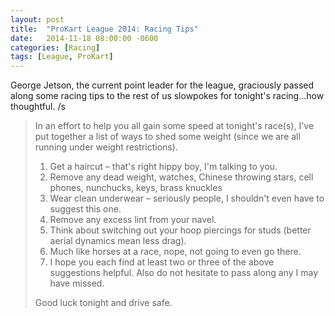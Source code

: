 ```yaml
---
layout: post
title:  "ProKart League 2014: Racing Tips"
date:   2014-11-18 08:00:00 -0600
categories: [Racing]
tags: [League, ProKart]
---
```


George Jetson, the current point leader for the league, graciously passed along some racing tips to the rest of us slowpokes for tonight's racing...how thoughtful. /s

> In an effort to help you all gain some speed at tonight's race(s), I've put together a list of ways to shed some weight (since we are all running under weight restrictions).
>
> 1. Get a haircut – that's right hippy boy, I'm talking to you.
> 1. Remove any dead weight, watches, Chinese throwing stars, cell phones, nunchucks, keys, brass knuckles
> 1. Wear clean underwear – seriously people, I shouldn't even have to suggest this one.
> 1. Remove any excess lint from your navel.
> 1. Think about switching out your hoop piercings for studs (better aerial dynamics mean less drag).
> 1. Much like horses at a race, nope, not going to even go there.
> 1. I hope you each find at least two or three of the above suggestions helpful. Also do not hesitate to pass along any I may have missed.
>
> Good luck tonight and drive safe.
